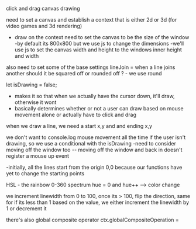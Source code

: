 click and drag canvas drawing

need to set a canvas and establish a context that is either 2d or 3d (for video games and 3d rendering)
- draw on the context
need to set the canvas to be the size of the window
-by default its 800x800 but we use js to change the dimensions
-we'll use js to set the canvas width and height to the windows inner height and width

also need to set some of the base settings
lineJoin = when a line joins another should it be squared off or rounded off ? - we use round

let isDrawing = false;
- makes it so that when we actually have the cursor down, it'll draw, otherwise it wont
- basically determines whether or not a user can draw based on mouse movement alone or actually have to click and drag

when we draw a line, we need a start x,y and and ending x,y

we don't want to console.log mouse movement all the time if the user isn't drawing, so we use a conditional with the isDrawing 
-need to consider moving off the window too
-- moving off the window and back in doesn't register a mouse up event

-initially, all the lines start from the origin 0,0  because our functions have yet to change the starting points

HSL - the rainbow
0-360 spectrum
hue = 0 and hue++ --> color change

we increment linewidth from 0 to 100, once its > 100, flip the direction, same for if its less than 1
based on the value, we either increment the linewidth by 1 or decrement it

there's also global composite operator
ctx.globalCompositeOperation = 